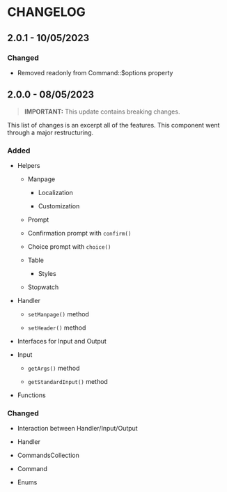 # CHANGELOG

## 2.0.1 - 10/05/2023

### Changed

- Removed readonly from Command::$options property

## 2.0.0 - 08/05/2023


> **IMPORTANT:** This update contains breaking changes.

This list of changes is an excerpt all of the features. This component went through a major restructuring.

### Added

- Helpers

  - Manpage

    - Localization

    - Customization

  - Prompt

   - Confirmation prompt with `confirm()`

   - Choice prompt with `choice()`

  - Table

    - Styles

  - Stopwatch

- Handler

  - `setManpage()` method

  - `setHeader()` method

- Interfaces for Input and Output

- Input

  - `getArgs()` method

  - `getStandardInput()` method

- Functions

### Changed

- Interaction between Handler/Input/Output

- Handler

- CommandsCollection

- Command

- Enums
